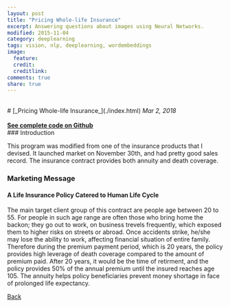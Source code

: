 ```yaml
---
layout: post
title: "Pricing Whole-life Insurance"
excerpt: Answering questions about images using Neural Networks.
modified: 2015-11-04
category: deeplearning
tags: vision, nlp, deeplearning, wordembeddings
image:
  feature:
  credit: 
  creditlink: 
comments: true
share: true
---
```

<br>
# [_Pricing Whole-life Insurance_](./index.html)
<i>Mar 2, 2018</i>
<br>
<br>
<a href="https://github.com/yipeichan/Life-Insurance-with-Annuity"><b>See complete code on Github</b></a>
<br>
###  Introduction

This program was modified from one of the insurance products that I devised. It launched market on November 30th, and had pretty good sales record. The insurance contract provides both annuity and death coverage. 

### Marketing Message
#### A Life Insurance Policy Catered to Human Life Cycle

The main target client group of this contract are people age between 20 to 55. For people in such age range are often those who bring home the backon; they go out to work, on business trevels frequently, which exposed them to higher risks on streets or abroad. Once accidents strike, he/she may lose the ability to work, affecting financial situation of entire family.<br> Therefore during the premium payment period, which is 20 years, the policy provides high leverage of death coverage compared to the amount of premium paid. After 20 years, it would be the time of retirment, and the policy provides 50% of the annual premium until the insured reaches age 105. The annuity helps policy beneficiaries prevent money shortage in face of prolonged life expectancy.




[Back](./)
